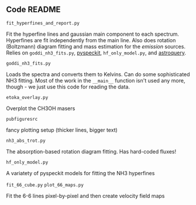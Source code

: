 ## Code README ##

``fit_hyperfines_and_report.py``

Fit the hyperfine lines and gaussian main component to each spectrum.
Hyperfines are fit independently from the main line.  Also does rotation
(Boltzmann) diagram fitting and mass estimation for the *emission* sources.
Relies on `goddi_nh3_fits.py`, [pyspeckit](pyspeckit.bitbucket.org), `hf_only_model.py`,
and [astroquery](pyspeckit.bitbucket.org).

``goddi_nh3_fits.py``

Loads the spectra and converts them to Kelvins.  Can do some sophisticated NH3 fitting.
Most of the work in the `__main__` function isn't used any more, though - we just use
this code for reading the data.

``etoka_overlay.py``

Overplot the CH3OH masers


``pubfiguresrc``

fancy plotting setup (thicker lines, bigger text)


``nh3_abs_trot.py``

The absorption-based rotation diagram fitting.  Has hard-coded fluxes!


``hf_only_model.py``

A variatety of pyspeckit models for fitting the NH3 hyperfines

``fit_66_cube.py``
``plot_66_maps.py``

Fit the 6-6 lines pixel-by-pixel and then create velocity field maps
